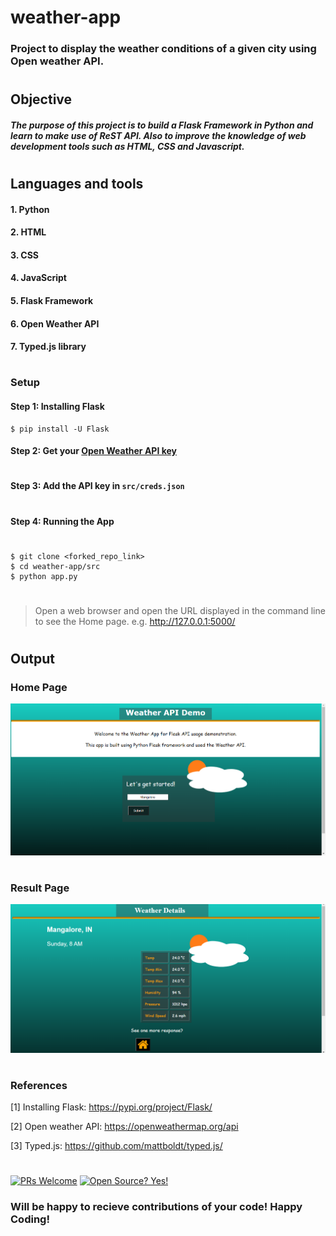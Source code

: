 # weather-app

### Project to display the weather conditions of a given city using Open weather API.
#
#
## Objective
##### The purpose of this project is to  build a Flask Framework in Python and learn to make use of ReST API. Also to improve the knowledge of web development tools such as HTML, CSS and Javascript.
#
#
## Languages and tools
#### 1. Python
#### 2. HTML
#### 3. CSS
#### 4. JavaScript
#### 5. Flask Framework
#### 6. Open Weather API
#### 7. Typed.js library
#
#
### Setup
#### Step 1: Installing Flask
```
$ pip install -U Flask
```
#### Step 2: Get your [Open Weather API key](https://openweathermap.org/api)
#
#### Step 3: Add the API key in `src/creds.json`
#
#### Step 4: Running the App
#
```
$ git clone <forked_repo_link>
$ cd weather-app/src
$ python app.py
```
#
#
> Open a web browser and open the URL displayed in the command line to see the Home page.
> e.g. http://127.0.0.1:5000/
#
#
## Output
### Home Page
![Home page](https://github.com/CodeB7/weather-app/blob/development/images/home_page.png)
#
### Result Page
![Result page](https://github.com/CodeB7/weather-app/blob/development/images/result_page.png)
#
### References
[1] Installing Flask: https://pypi.org/project/Flask/


[2] Open weather API: https://openweathermap.org/api


[3] Typed.js: https://github.com/mattboldt/typed.js/
#
[![PRs Welcome](https://img.shields.io/badge/PRs-welcome-brightgreen.svg?style=flat-square)](http://makeapullrequest.com)
[![Open Source? Yes!](https://badgen.net/badge/Open%20Source%20%3F/Yes%21/blue?icon=github)](https://github.com/Naereen/badges/)

### Will be happy to recieve contributions of your code! Happy Coding!
